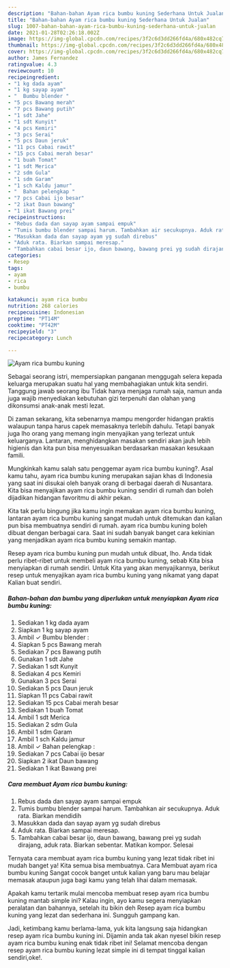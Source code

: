 ```yaml
---
description: "Bahan-bahan Ayam rica bumbu kuning Sederhana Untuk Jualan"
title: "Bahan-bahan Ayam rica bumbu kuning Sederhana Untuk Jualan"
slug: 1007-bahan-bahan-ayam-rica-bumbu-kuning-sederhana-untuk-jualan
date: 2021-01-28T02:26:18.002Z
image: https://img-global.cpcdn.com/recipes/3f2c6d3dd266fd4a/680x482cq70/ayam-rica-bumbu-kuning-foto-resep-utama.jpg
thumbnail: https://img-global.cpcdn.com/recipes/3f2c6d3dd266fd4a/680x482cq70/ayam-rica-bumbu-kuning-foto-resep-utama.jpg
cover: https://img-global.cpcdn.com/recipes/3f2c6d3dd266fd4a/680x482cq70/ayam-rica-bumbu-kuning-foto-resep-utama.jpg
author: James Fernandez
ratingvalue: 4.3
reviewcount: 10
recipeingredient:
- "1 kg dada ayam"
- "1 kg sayap ayam"
- "  Bumbu blender "
- "5 pcs Bawang merah"
- "7 pcs Bawang putih"
- "1 sdt Jahe"
- "1 sdt Kunyit"
- "4 pcs Kemiri"
- "3 pcs Serai"
- "5 pcs Daun jeruk"
- "11 pcs Cabai rawit"
- "15 pcs Cabai merah besar"
- "1 buah Tomat"
- "1 sdt Merica"
- "2 sdm Gula"
- "1 sdm Garam"
- "1 sch Kaldu jamur"
- "  Bahan pelengkap "
- "7 pcs Cabai ijo besar"
- "2 ikat Daun bawang"
- "1 ikat Bawang prei"
recipeinstructions:
- "Rebus dada dan sayap ayam sampai empuk"
- "Tumis bumbu blender sampai harum. Tambahkan air secukupnya. Aduk rata. Biarkan mendidih"
- "Masukkan dada dan sayap ayam yg sudah direbus"
- "Aduk rata. Biarkan sampai meresap."
- "Tambahkan cabai besar ijo, daun bawang, bawang prei yg sudah dirajang, aduk rata. Biarkan sebentar. Matikan kompor. Selesai"
categories:
- Resep
tags:
- ayam
- rica
- bumbu

katakunci: ayam rica bumbu 
nutrition: 268 calories
recipecuisine: Indonesian
preptime: "PT14M"
cooktime: "PT42M"
recipeyield: "3"
recipecategory: Lunch

---
```



![Ayam rica bumbu kuning](https://img-global.cpcdn.com/recipes/3f2c6d3dd266fd4a/680x482cq70/ayam-rica-bumbu-kuning-foto-resep-utama.jpg)

Sebagai seorang istri, mempersiapkan panganan menggugah selera kepada keluarga merupakan suatu hal yang membahagiakan untuk kita sendiri. Tanggung jawab seorang ibu Tidak hanya menjaga rumah saja, namun anda juga wajib menyediakan kebutuhan gizi terpenuhi dan olahan yang dikonsumsi anak-anak mesti lezat.

Di zaman  sekarang, kita sebenarnya mampu mengorder hidangan praktis walaupun tanpa harus capek memasaknya terlebih dahulu. Tetapi banyak juga lho orang yang memang ingin menyajikan yang terlezat untuk keluarganya. Lantaran, menghidangkan masakan sendiri akan jauh lebih higienis dan kita pun bisa menyesuaikan berdasarkan masakan kesukaan famili. 



Mungkinkah kamu salah satu penggemar ayam rica bumbu kuning?. Asal kamu tahu, ayam rica bumbu kuning merupakan sajian khas di Indonesia yang saat ini disukai oleh banyak orang di berbagai daerah di Nusantara. Kita bisa menyajikan ayam rica bumbu kuning sendiri di rumah dan boleh dijadikan hidangan favoritmu di akhir pekan.

Kita tak perlu bingung jika kamu ingin memakan ayam rica bumbu kuning, lantaran ayam rica bumbu kuning sangat mudah untuk ditemukan dan kalian pun bisa membuatnya sendiri di rumah. ayam rica bumbu kuning boleh dibuat dengan berbagai cara. Saat ini sudah banyak banget cara kekinian yang menjadikan ayam rica bumbu kuning semakin mantap.

Resep ayam rica bumbu kuning pun mudah untuk dibuat, lho. Anda tidak perlu ribet-ribet untuk membeli ayam rica bumbu kuning, sebab Kita bisa menyiapkan di rumah sendiri. Untuk Kita yang akan menyajikannya, berikut resep untuk menyajikan ayam rica bumbu kuning yang nikamat yang dapat Kalian buat sendiri.

<!--inarticleads1-->

##### Bahan-bahan dan bumbu yang diperlukan untuk menyiapkan Ayam rica bumbu kuning:

1. Sediakan 1 kg dada ayam
1. Siapkan 1 kg sayap ayam
1. Ambil  ✓ Bumbu blender :
1. Siapkan 5 pcs Bawang merah
1. Sediakan 7 pcs Bawang putih
1. Gunakan 1 sdt Jahe
1. Sediakan 1 sdt Kunyit
1. Sediakan 4 pcs Kemiri
1. Gunakan 3 pcs Serai
1. Sediakan 5 pcs Daun jeruk
1. Siapkan 11 pcs Cabai rawit
1. Sediakan 15 pcs Cabai merah besar
1. Sediakan 1 buah Tomat
1. Ambil 1 sdt Merica
1. Sediakan 2 sdm Gula
1. Ambil 1 sdm Garam
1. Ambil 1 sch Kaldu jamur
1. Ambil  ✓ Bahan pelengkap :
1. Sediakan 7 pcs Cabai ijo besar
1. Siapkan 2 ikat Daun bawang
1. Sediakan 1 ikat Bawang prei




<!--inarticleads2-->

##### Cara membuat Ayam rica bumbu kuning:

1. Rebus dada dan sayap ayam sampai empuk
1. Tumis bumbu blender sampai harum. Tambahkan air secukupnya. Aduk rata. Biarkan mendidih
1. Masukkan dada dan sayap ayam yg sudah direbus
1. Aduk rata. Biarkan sampai meresap.
1. Tambahkan cabai besar ijo, daun bawang, bawang prei yg sudah dirajang, aduk rata. Biarkan sebentar. Matikan kompor. Selesai




Ternyata cara membuat ayam rica bumbu kuning yang lezat tidak ribet ini mudah banget ya! Kita semua bisa membuatnya. Cara Membuat ayam rica bumbu kuning Sangat cocok banget untuk kalian yang baru mau belajar memasak ataupun juga bagi kamu yang telah lihai dalam memasak.

Apakah kamu tertarik mulai mencoba membuat resep ayam rica bumbu kuning mantab simple ini? Kalau ingin, ayo kamu segera menyiapkan peralatan dan bahannya, setelah itu bikin deh Resep ayam rica bumbu kuning yang lezat dan sederhana ini. Sungguh gampang kan. 

Jadi, ketimbang kamu berlama-lama, yuk kita langsung saja hidangkan resep ayam rica bumbu kuning ini. Dijamin anda tak akan nyesel bikin resep ayam rica bumbu kuning enak tidak ribet ini! Selamat mencoba dengan resep ayam rica bumbu kuning lezat simple ini di tempat tinggal kalian sendiri,oke!.

